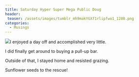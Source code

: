 ```yaml
---
title: Saturday Hyper Super Mega Public Doug
header:
 teaser: /assets/images/tumblr_mh9makYGXf1rlipfwo1_1280.png
categories:
  - Musings
---
```

<img src="https://douglangille.github.io/assets/images/tumblr_mh9makYGXf1rlipfwo1_1280.png">I enjoyed a day off and accomplished very little.

I did finally get around to buying a pull-up bar.

Outside of that, I stayed home and resisted grazing.

Sunflower seeds to the rescue!